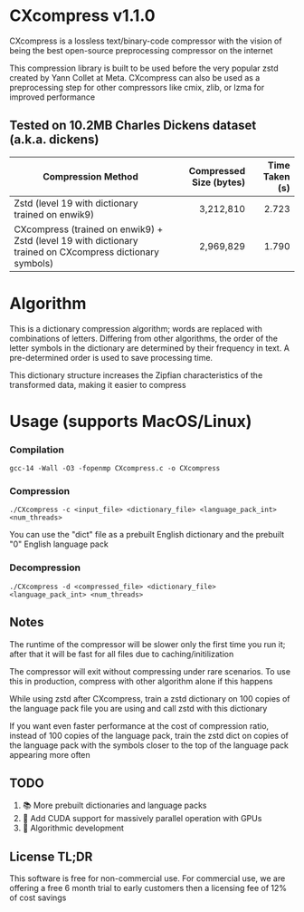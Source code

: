 # CXcompress v1.1.0
CXcompress is a lossless text/binary-code compressor with the vision of being the best open-source preprocessing compressor on the internet

This compression library is built to be used before the very popular zstd created by Yann Collet at Meta. CXcompress can also be used as a preprocessing step for other compressors like cmix, zlib, or lzma for improved performance

## Tested on 10.2MB Charles Dickens dataset (a.k.a. dickens)
| Compression Method             | Compressed Size (bytes) | Time Taken (s) |
|-------------------------------|----------------:|---------------:|
| Zstd (level 19 with dictionary trained on enwik9)               |        3,212,810 |          2.723 |
| CXcompress (trained on enwik9) + Zstd (level 19 with dictionary trained on CXcompress dictionary symbols)  |        2,969,829 |          1.790 |

# Algorithm
This is a dictionary compression algorithm; words are replaced with combinations of letters. Differing from other algorithms, the order of the letter symbols in the dictionary are determined by their frequency in text. A pre-determined order is used to save processing time.

This dictionary structure increases the Zipfian characteristics of the transformed data, making it easier to compress

# Usage (supports MacOS/Linux)
### Compilation
```
gcc-14 -Wall -O3 -fopenmp CXcompress.c -o CXcompress
```

### Compression
```
./CXcompress -c <input_file> <dictionary_file> <language_pack_int> <num_threads>
```
You can use the "dict" file as a prebuilt English dictionary and the prebuilt "0" English language pack

### Decompression
```
./CXcompress -d <compressed_file> <dictionary_file> <language_pack_int> <num_threads>
```

## Notes
The runtime of the compressor will be slower only the first time you run it; after that it will be fast for all files due to caching/initilization

The compressor will exit without compressing under rare scenarios. To use this in production, compress with other algorithm alone if this happens

While using zstd after CXcompress, train a zstd dictionary on 100 copies of the language pack file you are using and call zstd with this dictionary

If you want even faster performance at the cost of compression ratio, instead of 100 copies of the language pack, train the zstd dict on copies of the language pack with the symbols closer to the top of the language pack appearing more often

## TODO
1. 📚 More prebuilt dictionaries and language packs
2. 🚀 Add CUDA support for massively parallel operation with GPUs
3. 🔨 Algorithmic development

## License TL;DR
This software is free for non-commercial use. For commercial use, we are offering a free 6 month trial to early customers then a licensing fee of 12% of cost savings

